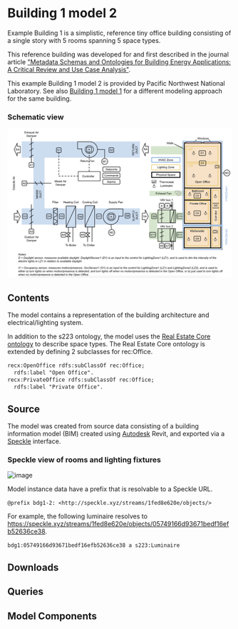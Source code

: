# Building 1 model 2

Example Building 1 is a simplistic, reference tiny office building consisting of a single story with 5 rooms spanning 5 space types.

This reference building was developed for and first described in the journal article ["Metadata Schemas and Ontologies for Building Energy Applications: A Critical Review and Use Case Analysis"](https://doi.org/10.3390/en14072024).

This example Building 1 model 2 is provided by Pacific Northwest National Laboratory. See also [Building 1 model 1](../bdg1-1.md) for a different modeling approach for the same building.

### Schematic view

![image](../_static/images/ExampleBuilding1.png)

## Contents

The model contains a representation of the building architecture and electrical/lighting system.

In addition to the s223 ontology, the model uses the [Real Estate Core ontology](https://dev.realestatecore.io/ontology/) to describe space types. The Real Estate Core ontology is extended by defining 2 subclasses for rec:Office.
``` ttl
recx:OpenOffice rdfs:subClassOf rec:Office;
  rdfs:label "Open Office".
recx:PrivateOffice rdfs:subClassOf rec:Office;
  rdfs:label "Private Office".
```

## Source

The model was created from source data consisting of a building information model (BIM) created using [Autodesk](https://www.autodesk.com/) Revit, and exported via a [Speckle](https://speckle.systems/) interface.

### Speckle view of rooms and lighting fixtures
<img width="1212" alt="image" src="https://github.com/open223/models.open223.info/assets/22898727/92b1afd2-b3c3-492b-a7c7-61dea827a246">

Model instance data have a prefix that is resolvable to a Speckle URL.
``` ttl
@prefix bdg1-2: <http://speckle.xyz/streams/1fed8e620e/objects/>
```

For example, the following luminaire resolves to https://speckle.xyz/streams/1fed8e620e/objects/05749166d93671bedf16efb52636ce38.
``` ttl
bdg1:05749166d93671bedf16efb52636ce38 a s223:Luminaire
```

## Downloads
    
## Queries

## Model Components
